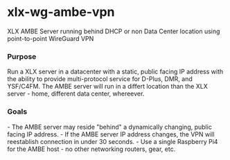 # xlx-wg-ambe-vpn
XLX AMBE Server running behind DHCP or non Data Center location using point-to-point WireGuard VPN
<h3>Purpose</h3>
Run a XLX server in a datacenter with a static, public facing IP address with the ability to provide multi-protocol service for D-Plus, DMR, and YSF/C4FM. The AMBE server will run in a differt location than the XLX server - home, different data center, whereever. 
<h3>Goals</h3>
- The AMBE server may reside "behind" a dynamically changing, public facing IP address.
- If the AMBE server IP address changes, the VPN will reestablish connection in under 30 seconds.
- Use a single Raspberry Pi4 for the AMBE host - no other networking routers, gear, etc.

